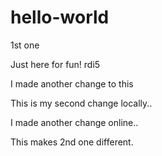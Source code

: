 # hello-world
1st one

Just here for fun!
rdi5

I made another change to this


This is my second change locally..

I made another change online..

This makes 2nd one different.
